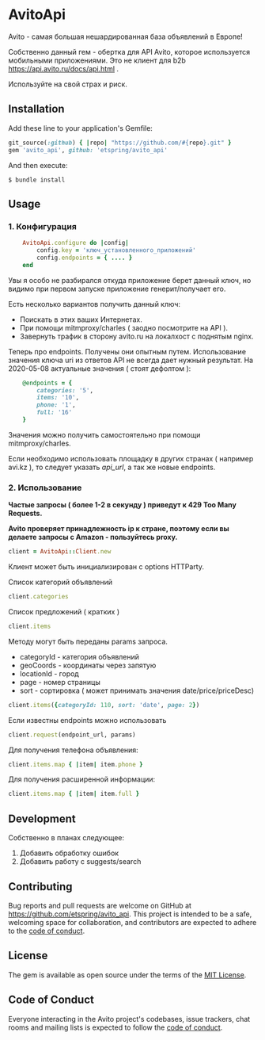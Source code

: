 # AvitoApi
Avito - самая большая нешардированная база объявлений в Европе!

Собственно данный гем - обертка для API Avito, которое используется мобильными приложениями.
Это не клиент для b2b https://api.avito.ru/docs/api.html .

Используйте на свой страх и риск.

## Installation

Add these line to your application's Gemfile:

```ruby
git_source(:github) { |repo| "https://github.com/#{repo}.git" }
gem 'avito_api', github: 'etspring/avito_api'
```

And then execute:

    $ bundle install

## Usage

### 1. Конфигурация
```ruby
    AvitoApi.configure do |config|
        config.key = 'ключ_установленного_приложений'
        config.endpoints = { .... }
    end
```

Увы я особо не разбирался откуда приложение берет данный ключ, но видимо при первом запуске приложение генерит/получает его.

Есть несколько вариантов получить данный ключ:
* Поискать в этих ваших Интернетах.
* При помощи mitmproxy/charles ( заодно посмотрите на API ).
* Завернуть трафик в сторону avito.ru на локалхост с поднятым nginx.

Теперь про endpoints. Получены они опытным путем.
Использование значения ключа uri из ответов API не всегда дает нужный результат.
На 2020-05-08 актуальные значения ( стоят дефолтом ):

```ruby
    @endpoints = {
        categories: '5',
        items: '10',
        phone: '1',
        full: '16'
    }
```
Значения можно получить самостоятельно при помощи mitmproxy/charles.

Если необходимо использовать площадку в других странах ( например avi.kz ), то следует указать *api_url*, а так же новые endpoints.

### 2. Использование

**Частые запросы ( более 1-2 в секунду ) приведут к 429 Too Many Requests.**

**Avito проверяет принадлежность ip к стране, поэтому если вы делаете запросы с Amazon - пользуйтесь proxy.**

```ruby
client = AvitoApi::Client.new
```
Клиент может быть инициализирован с options HTTParty.

Список категорий объявлений
```ruby
client.categories
```

Список предложений ( кратких )
```ruby
client.items
```
Методу могут быть переданы params запроса.

* categoryId - категория объявлений
* geoCoords - координаты через запятую
* locationId - город
* page - номер страницы
* sort - сортировка ( может принимать значения date/price/priceDesc)

```ruby
client.items({categoryId: 110, sort: 'date', page: 2})
```

Если известны endpoints можно использовать
```ruby
client.request(endpoint_url, params)
```

Для получения телефона объявления:
```ruby
client.items.map { |item| item.phone }
```

Для получения расширенной информации:
```ruby
client.items.map { |item| item.full }
```

## Development

Собственно в планах следующее:

1. Добавить обработку ошибок
2. Добавить работу с suggests/search

## Contributing

Bug reports and pull requests are welcome on GitHub at https://github.com/etspring/avito_api. This project is intended to be a safe, welcoming space for collaboration, and contributors are expected to adhere to the [code of conduct](https://github.com/etspring/avito_api/blob/master/CODE_OF_CONDUCT.md).

## License

The gem is available as open source under the terms of the [MIT License](https://opensource.org/licenses/MIT).

## Code of Conduct

Everyone interacting in the Avito project's codebases, issue trackers, chat rooms and mailing lists is expected to follow the [code of conduct](https://github.com/etspring/avito_api/blob/master/CODE_OF_CONDUCT.md).